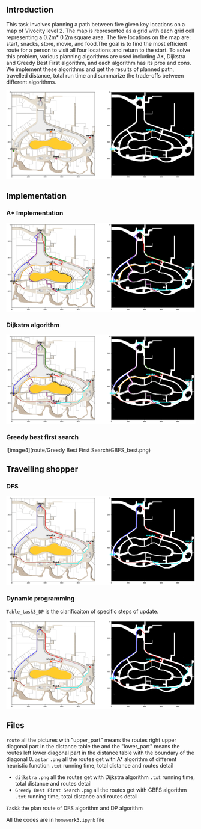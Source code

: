 ## Introduction
This task involves planning a path between five given key locations on a map of Vivocity level 2. The map is represented as a grid with each grid cell representing a 0.2m* 0.2m square area. The five locations on the map are: start, snacks, store, movie, and food.The goal is to find the most efficient route for a person to visit all four locations and return to the start. To solve this problem, various planning algorithms are used including A*, Dijkstra and Greedy Best First algorithm, and each algorithm has its pros and cons. We implement these algorithms and get the results of planned path, travelled distance, total run time and summarize the trade-offs between different algorithms.

![image1](map/obs_expansion.png)

## Implementation

### A* Implementation
![image2](route/astar/E_best_route.png)

### Dijkstra algorithm
![image3](route/dijkstra/upper_route.png)

### Greedy best first search
![image4](route/Greedy Best First Search/GBFS_best.png)

## Travelling shopper 

### DFS
![image5](route/Task3/DFS_route.png)

### Dynamic programming
`Table_task3_DP` is the clarificaiton of specific steps of update.

![image6](route/Task3/DP_route.png)

## Files
`route`  all the pictures with "upper_part" means the routes right upper diagonal part in the distance table the and the "lower_part" means the routes left lower diagonal part in the distance table with the boundary of the diagonal 0.
`astar` 
    `.png` all the routes get with A* algorithm of different heuristic function
    `.txt` running time, total distance and routes detail
* `dijkstra` 
    `.png` all the routes get with Dijkstra algorithm
    `.txt` running time, total distance and routes detail
* `Greedy Best First Search`
    `.png` all the routes get with GBFS algorithm
    `.txt` running time, total distance and routes detail
    
`Task3` the plan route of DFS algorithm and DP algorithm

All the codes are in `homework3.ipynb` file

